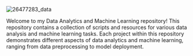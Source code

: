 ![26477283_data](https://github.com/user-attachments/assets/00e8a8f5-803a-4a72-b3c4-44f42c64da4f)

Welcome to my Data Analytics and Machine Learning repository! This repository contains a collection of scripts and resources 
for various data analysis and machine learning tasks. Each project within this repository demonstrates different aspects of 
data analytics and machine learning, ranging from data preprocessing to model deployment.
